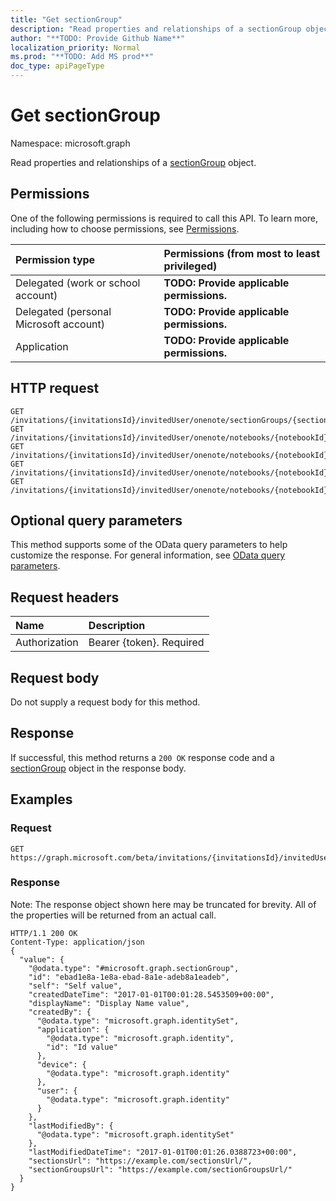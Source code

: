 ```yaml
---
title: "Get sectionGroup"
description: "Read properties and relationships of a sectionGroup object."
author: "**TODO: Provide Github Name**"
localization_priority: Normal
ms.prod: "**TODO: Add MS prod**"
doc_type: apiPageType
---
```


# Get sectionGroup

Namespace: microsoft.graph

Read properties and relationships of a [sectionGroup](../resources/sectiongroup.md) object.

## Permissions
One of the following permissions is required to call this API. To learn more, including how to choose permissions, see [Permissions](/concepts/permissions-reference.md).

|Permission type|Permissions (from most to least privileged)|
|:---|:---|
|Delegated (work or school account)|**TODO: Provide applicable permissions.**|
|Delegated (personal Microsoft account)|**TODO: Provide applicable permissions.**|
|Application|**TODO: Provide applicable permissions.**|

## HTTP request
<!-- {
  "blockType": "ignored"
}
-->
``` http
GET /invitations/{invitationsId}/invitedUser/onenote/sectionGroups/{sectionGroupId}
GET /invitations/{invitationsId}/invitedUser/onenote/notebooks/{notebookId}/sectionGroups/{sectionGroupId}
GET /invitations/{invitationsId}/invitedUser/onenote/notebooks/{notebookId}/sections/{onenoteSectionId}/parentSectionGroup
GET /invitations/{invitationsId}/invitedUser/onenote/notebooks/{notebookId}/sections/{onenoteSectionId}/parentSectionGroup/parentSectionGroup
GET /invitations/{invitationsId}/invitedUser/onenote/notebooks/{notebookId}/sections/{onenoteSectionId}/parentSectionGroup/sectionGroups/{sectionGroupId}
```

## Optional query parameters
This method supports some of the OData query parameters to help customize the response. For general information, see [OData query parameters](/graph/query-parameters).

## Request headers
|Name|Description|
|:---|:---|
|Authorization|Bearer {token}. Required|

## Request body
Do not supply a request body for this method.

## Response
If successful, this method returns a `200 OK` response code and a [sectionGroup](../resources/sectiongroup.md) object in the response body.

## Examples

### Request
<!-- {
  "blockType": "request",
  "name": "get_sectiongroup"
}
-->
``` http
GET https://graph.microsoft.com/beta/invitations/{invitationsId}/invitedUser/onenote/sectionGroups/{sectionGroupId}
```

### Response
Note: The response object shown here may be truncated for brevity. All of the properties will be returned from an actual call.
<!-- {
  "blockType": "response",
  "truncated": true,
  "@odata.type": "microsoft.graph.sectionGroup"
}
-->
``` http
HTTP/1.1 200 OK
Content-Type: application/json
{
  "value": {
    "@odata.type": "#microsoft.graph.sectionGroup",
    "id": "ebad1e8a-1e8a-ebad-8a1e-adeb8a1eadeb",
    "self": "Self value",
    "createdDateTime": "2017-01-01T00:01:28.5453509+00:00",
    "displayName": "Display Name value",
    "createdBy": {
      "@odata.type": "microsoft.graph.identitySet",
      "application": {
        "@odata.type": "microsoft.graph.identity",
        "id": "Id value"
      },
      "device": {
        "@odata.type": "microsoft.graph.identity"
      },
      "user": {
        "@odata.type": "microsoft.graph.identity"
      }
    },
    "lastModifiedBy": {
      "@odata.type": "microsoft.graph.identitySet"
    },
    "lastModifiedDateTime": "2017-01-01T00:01:26.0388723+00:00",
    "sectionsUrl": "https://example.com/sectionsUrl/",
    "sectionGroupsUrl": "https://example.com/sectionGroupsUrl/"
  }
}
```

